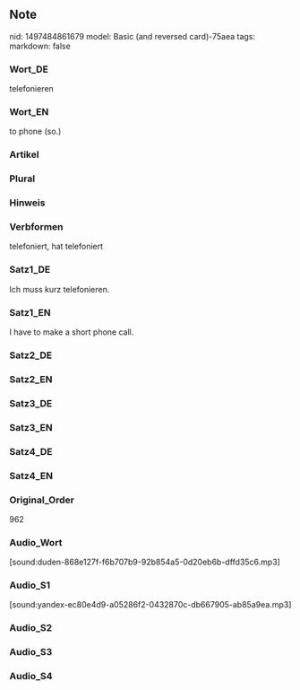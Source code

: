 ## Note
nid: 1497484861679
model: Basic (and reversed card)-75aea
tags: 
markdown: false

### Wort_DE
telefonieren

### Wort_EN
to phone (so.)

### Artikel


### Plural


### Hinweis


### Verbformen
telefoniert, hat telefoniert

### Satz1_DE
Ich muss kurz telefonieren.

### Satz1_EN
I have to make a short phone call.

### Satz2_DE


### Satz2_EN


### Satz3_DE


### Satz3_EN


### Satz4_DE


### Satz4_EN


### Original_Order
962

### Audio_Wort
[sound:duden-868e127f-f6b707b9-92b854a5-0d20eb6b-dffd35c6.mp3]

### Audio_S1
[sound:yandex-ec80e4d9-a05286f2-0432870c-db667905-ab85a9ea.mp3]

### Audio_S2


### Audio_S3


### Audio_S4


